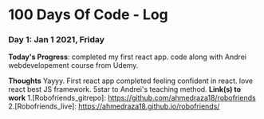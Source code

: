 # 100 Days Of Code - Log

### Day 1: Jan 1 2021, Friday

**Today's Progress**: completed my first react app. code along with Andrei webdevelopement course from Udemy.

**Thoughts** Yayyy. First react app completed feeling confident in react. love react best JS framework. 5star to Andrei's teaching method.
**Link(s) to work**
1.[Robofriends_gitrepo]: https://github.com/ahmedraza18/robofriends
2.[Robofriends_live]: https://ahmedraza18.github.io/robofriends/
